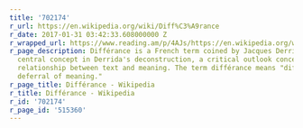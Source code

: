 ```yaml
---
title: '702174'
r_url: https://en.wikipedia.org/wiki/Diff%C3%A9rance
r_date: 2017-01-31 03:42:33.608000000 Z
r_wrapped_url: https://www.reading.am/p/4AJs/https://en.wikipedia.org/wiki/Diff%C3%A9rance
r_page_description: Différance is a French term coined by Jacques Derrida. It is a
  central concept in Derrida's deconstruction, a critical outlook concerned with the
  relationship between text and meaning. The term différance means "difference and
  deferral of meaning."
r_page_title: Différance - Wikipedia
r_title: Différance - Wikipedia
r_id: '702174'
r_page_id: '515360'
---
```


